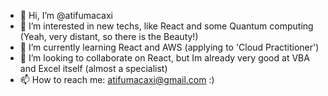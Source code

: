 - 👋 Hi, I’m @atifumacaxi
- 👀 I’m interested in new techs, like React and some Quantum computing (Yeah, very distant, so there is the Beauty!)
- 🌱 I’m currently learning React and AWS (applying to 'Cloud Practitioner')
- 💞️ I’m looking to collaborate on React, but Im already very good at VBA and Excel itself (almost a specialist)
- 📫 How to reach me: atifumacaxi@gmail.com :)

<!---
atifumacaxi/atifumacaxi is a ✨ special ✨ repository because its `README.md` (this file) appears on your GitHub profile.
You can click the Preview link to take a look at your changes.
--->
